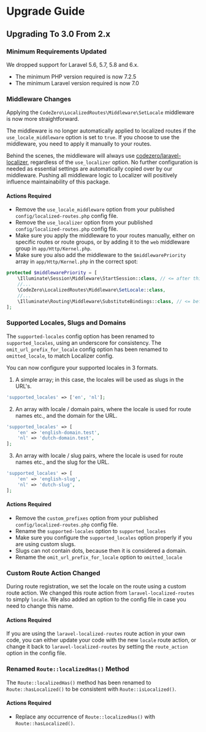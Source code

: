 # Upgrade Guide

## Upgrading To 3.0 From 2.x

### Minimum Requirements Updated

We dropped support for Laravel 5.6, 5.7, 5.8 and 6.x.

- The minimum PHP version required is now 7.2.5
- The minimum Laravel version required is now 7.0

### Middleware Changes

Applying the `CodeZero\LocalizedRoutes\Middleware\SetLocale` middleware is now more straightforward.

The middleware is no longer automatically applied to localized routes if the `use_locale_middleware` option is set to `true`.
If you choose to use the middleware, you need to apply it manually to your routes.

Behind the scenes, the middleware will always use [codezero/laravel-localizer](https://github.com/codezero-be/laravel-localizer), regardless of the `use_localizer` option.
No further configuration is needed as essential settings are automatically copied over by our middleware.
Pushing all middleware logic to Localizer will positively influence maintainability of this package.

#### Actions Required

- Remove the `use_locale_middleware` option from your published `config/localized-routes.php` config file.
- Remove the `use_localizer` option from your published `config/localized-routes.php` config file.
- Make sure you apply the middleware to your routes manually, either on specific routes or route groups, or by adding it to the `web` middleware group in `app/Http/Kernel.php`.
- Make sure you also add the middleware to the `$middlewarePriority` array in `app/Http/Kernel.php` in the correct spot:

```php
protected $middlewarePriority = [
    \Illuminate\Session\Middleware\StartSession::class, // <= after this
    //...
    \CodeZero\LocalizedRoutes\Middleware\SetLocale::class,
    //...
    \Illuminate\Routing\Middleware\SubstituteBindings::class, // <= before this
];
```
### Supported Locales, Slugs and Domains

The `supported-locales` config option has been renamed to `supported_locales`, using an underscore for consistency.
The `omit_url_prefix_for_locale` config option has been renamed to `omitted_locale`, to match Localizer config.

You can now configure your supported locales in 3 formats.

1. A simple array; in this case, the locales will be used as slugs in the URL's.

```php
'supported_locales' => ['en', 'nl'];
```

2. An array with locale / domain pairs, where the locale is used for route names etc., and the domain for the URL.

```php
'supported_locales' => [
    'en' => 'english-domain.test',
    'nl' => 'dutch-domain.test',
];
```

3. An array with locale / slug pairs, where the locale is used for route names etc., and the slug for the URL.

```php
'supported_locales' => [
    'en' => 'english-slug',
    'nl' => 'dutch-slug',
];
```

#### Actions Required

- Remove the `custom_prefixes` option from your published `config/localized-routes.php` config file.
- Rename the `supported-locales` option to `supported_locales`
- Make sure you configure the `supported_locales` option properly if you are using custom slugs.
- Slugs can not contain dots, because then it is considered a domain.
- Rename the `omit_url_prefix_for_locale` option to `omitted_locale`

### Custom Route Action Changed

During route registration, we set the locale on the route using a custom route action.
We changed this route action from `laravel-localized-routes` to simply `locale`.
We also added an option to the config file in case you need to change this name.

#### Actions Required

If you are using the `laravel-localized-routes` route action in your own code, you can either update your code with the new `locale` route action, or change it back to `laravel-localized-routes` by setting the `route_action` option in the config file.

### Renamed `Route::localizedHas()` Method

The `Route::localizedHas()` method has been renamed to `Route::hasLocalized()` to be consistent with `Route::isLocalized()`.

#### Actions Required

- Replace any occurrence of `Route::localizedHas()` with `Route::hasLocalized()`.
